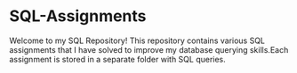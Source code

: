 # SQL-Assignments
Welcome to my SQL Repository! This repository contains various SQL assignments that I have solved to improve my database querying skills.Each assignment is stored in a separate folder with SQL queries.
